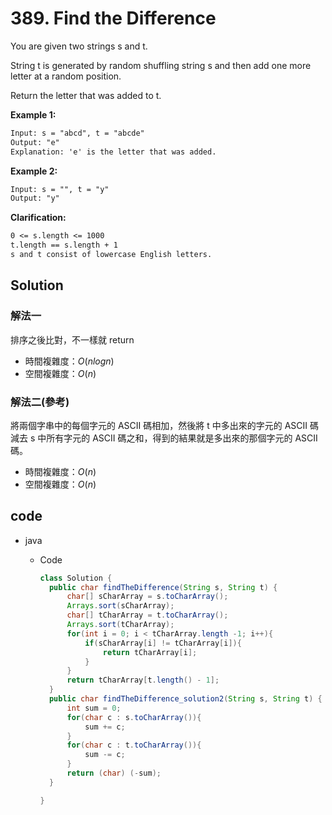 # 389. Find the Difference

You are given two strings s and t.

String t is generated by random shuffling string s and then add one more letter at a random position.

Return the letter that was added to t.

<!-- **Note:**  -->

**Example 1:**

```txt
Input: s = "abcd", t = "abcde"
Output: "e"
Explanation: 'e' is the letter that was added.
```

**Example 2:**

```txt
Input: s = "", t = "y"
Output: "y"
```

**Clarification:**

```txt
0 <= s.length <= 1000
t.length == s.length + 1
s and t consist of lowercase English letters.
```

## Solution

### 解法一

排序之後比對，不一樣就 return

- 時間複雜度：$O(nlogn)$
- 空間複雜度：$O(n)$

### 解法二(參考)

將兩個字串中的每個字元的 ASCII 碼相加，然後將 t 中多出來的字元的 ASCII 碼減去 s 中所有字元的 ASCII 碼之和，得到的結果就是多出來的那個字元的 ASCII 碼。

- 時間複雜度：$O(n)$
- 空間複雜度：$O(n)$

## code

- java

  - Code

    ```java
    class Solution {
      public char findTheDifference(String s, String t) {
          char[] sCharArray = s.toCharArray();
          Arrays.sort(sCharArray);
          char[] tCharArray = t.toCharArray();
          Arrays.sort(tCharArray);
          for(int i = 0; i < tCharArray.length -1; i++){
              if(sCharArray[i] != tCharArray[i]){
                  return tCharArray[i];
              }
          }
          return tCharArray[t.length() - 1];
      }
      public char findTheDifference_solution2(String s, String t) {
          int sum = 0;
          for(char c : s.toCharArray()){
              sum += c;
          }
          for(char c : t.toCharArray()){
              sum -= c;
          }
          return (char) (-sum);
      }

    }
    ```
